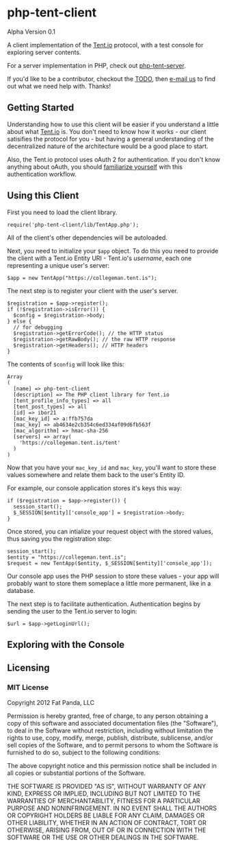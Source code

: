 php-tent-client
===============

Alpha Version 0.1

A client implementation of the [Tent.io](http://tent.io/) protocol, 
with a test console for exploring server contents.

For a server implementation in PHP, check out [php-tent-server](http://github.com/collegeman/php-tent-server).

If you'd like to be a contributor, checkout the [TODO](https://github.com/collegeman/php-tent-server/blob/master/TODO.md), 
then [e-mail us](mailto:yo@fatpandadev.com) to find out what we need
help with. Thanks!

## Getting Started

Understanding how to use this client will be easier if you understand
a little about what [Tent.io](http://tent.io/) is. You don't need to know how it works - 
our client satisifies the protocol for you - but having a general understanding of
the decentralized nature of the architecture would be a good place to start.

Also, the Tent.io protocol uses oAuth 2 for authentication. If you don't 
know anything about oAuth, you should [familiarize yourself](http://en.wikipedia.org/wiki/OAuth)
with this authentication workflow.

## Using this Client

First you need to load the client library.

    require('php-tent-client/lib/TentApp.php');

All of the client's other dependencies will be autoloaded.

Next, you need to initialize your `$app` object. To do this you need to 
provide the client with a Tent.io Entity URI - Tent.io's *username*, each
one representing a unique user's server:

    $app = new TentApp("https://collegeman.tent.is");

The next step is to register your client with the user's server. 

    $registration = $app->register();
    if (!$registration->isError()) {
      $config = $registration->body;
    } else {
      // for debugging
      $registration->getErrorCode(); // the HTTP status
      $registration->getRawBody(); // the raw HTTP response
      $registration->getHeaders(); // HTTP headers
    }

The contents of `$config` will look like this:

    Array
    (
      [name] => php-tent-client
      [description] => The PHP client library for Tent.io
      [tent_profile_info_types] => all
      [tent_post_types] => all
      [id] => ibor21
      [mac_key_id] => a:ffb757da
      [mac_key] => ab4634e2cb354c6ed334af09d6fb563f
      [mac_algorithm] => hmac-sha-256
      [servers] => array(
        'https://collegeman.tent.is/tent'
      )
    )

Now that you have your `mac_key_id` and `mac_key`, you'll want to
store these values somewhere and relate them back to the user's
Entity ID.

For example, our console application stores it's keys this way:

    if ($registration = $app->register()) {
      session_start();
      $_SESSION[$entity]['console_app'] = $registration->body;
    }

Once stored, you can intialize your request object with the stored
values, thus saving you the registration step:

    session_start();
    $entity = "https://collegeman.tent.is";
    $request = new TentApp($entity, $_SESSION[$entity]['console_app']);

Our console app uses the PHP session to store these values - your app
will probably want to store them someplace a little more permanent,
like in a database.

The next step is to facilitate authentication. Authentication begins
by sending the user to the Tent.io server to login:

    $url = $app->getLoginUrl();



## Exploring with the Console

## Licensing

### MIT License

Copyright 2012 Fat Panda, LLC

Permission is hereby granted, free of charge, to any person obtaining
a copy of this software and associated documentation files (the
"Software"), to deal in the Software without restriction, including
without limitation the rights to use, copy, modify, merge, publish,
distribute, sublicense, and/or sell copies of the Software, and to
permit persons to whom the Software is furnished to do so, subject to
the following conditions:

The above copyright notice and this permission notice shall be
included in all copies or substantial portions of the Software.

THE SOFTWARE IS PROVIDED "AS IS", WITHOUT WARRANTY OF ANY KIND,
EXPRESS OR IMPLIED, INCLUDING BUT NOT LIMITED TO THE WARRANTIES OF
MERCHANTABILITY, FITNESS FOR A PARTICULAR PURPOSE AND
NONINFRINGEMENT. IN NO EVENT SHALL THE AUTHORS OR COPYRIGHT HOLDERS BE
LIABLE FOR ANY CLAIM, DAMAGES OR OTHER LIABILITY, WHETHER IN AN ACTION
OF CONTRACT, TORT OR OTHERWISE, ARISING FROM, OUT OF OR IN CONNECTION
WITH THE SOFTWARE OR THE USE OR OTHER DEALINGS IN THE SOFTWARE.